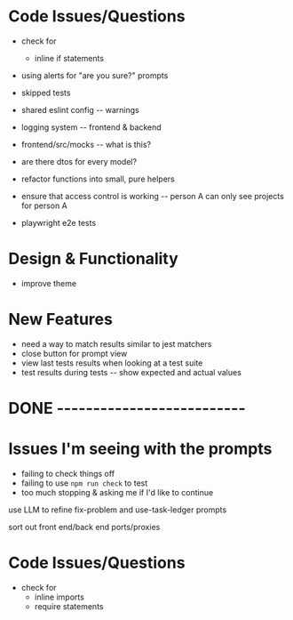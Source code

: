 # Code Issues/Questions
- check for
  - inline if statements
- using alerts for "are you sure?" prompts
- skipped tests
- shared eslint config -- warnings
- logging system -- frontend & backend

- frontend/src/mocks -- what is this?
- are there dtos for every model?
- refactor functions into small, pure helpers
- ensure that access control is working -- person A can only see projects for person A
- playwright e2e tests


# Design & Functionality
- improve theme


# New Features
- need a way to match results similar to jest matchers
- close button for prompt view
- view last tests results when looking at a test suite
- test results during tests -- show expected and actual values

# DONE --------------------------

# Issues I'm seeing with the prompts
- failing to check things off
- failing to use `npm run check` to test
- too much stopping & asking me if I'd like to continue

use LLM to refine fix-problem and use-task-ledger prompts

sort out front end/back end ports/proxies

# Code Issues/Questions
- check for
  - inline imports
  - require statements


